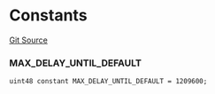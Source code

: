 # Constants
[Git Source](https://github.com/larrythecucumber321/protocol/blob/aabf2c9d4120808940fb3be9193cb66ea71ac351/contracts/plugins/assets/FiatCollateral.sol)

### MAX_DELAY_UNTIL_DEFAULT

```solidity
uint48 constant MAX_DELAY_UNTIL_DEFAULT = 1209600;
```


